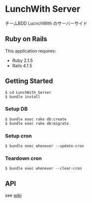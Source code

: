LunchWith Server
================

チームBDD LucnchWith のサーバーサイド

Ruby on Rails
-------------

This application requires:

- Ruby 2.1.5
- Rails 4.1.5


Getting Started
---------------
```
$ cd LunchWith_Server
$ bundle install
```

### Setup DB

```
$ bundle exec rake db:create
$ bundle exec rake db:migrate
```

### Setup cron

```
$ bundle exec whenever --update-cron
```

### Teardown cron

```
$ bundle exec whenever --clear-cron
```

API
---------------
see [wiki](https://github.com/otms61/LunchWith_Server/wiki)
